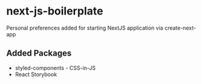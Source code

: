 # next-js-boilerplate

Personal preferences added for starting NextJS application via create-next-app

## Added Packages
* styled-components - CSS-in-JS
* React Storybook
